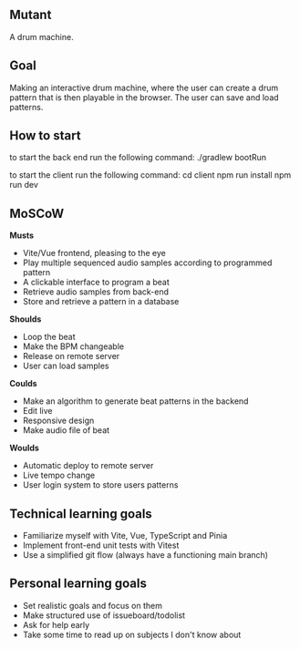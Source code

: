 ## Mutant

A drum machine.

## Goal

Making an interactive drum machine, where the user can create a drum pattern that is then playable in the browser. The user can save and load patterns.

## How to start

to start the back end run the following command:
./gradlew bootRun

to start the client run the following command:
cd client
npm run install
npm run dev

## MoSCoW

**Musts**
- Vite/Vue frontend, pleasing to the eye
- Play multiple sequenced audio samples according to programmed pattern
- A clickable interface to program a beat
- Retrieve audio samples from back-end
- Store and retrieve a pattern in a database


**Shoulds**
- Loop the beat
- Make the BPM changeable
- Release on remote server
- User can load samples

**Coulds**
- Make an algorithm to generate beat patterns in the backend 
- Edit live
- Responsive design
- Make audio file of beat

**Woulds**
- Automatic deploy to remote server
- Live tempo change
- User login system to store users patterns

## Technical learning goals

- Familiarize myself with Vite, Vue, TypeScript and Pinia
- Implement front-end unit tests with Vitest
- Use a simplified git flow (always have a functioning main branch)

## Personal learning goals

- Set realistic goals and focus on them
- Make structured use of issueboard/todolist
- Ask for help early
- Take some time to read up on subjects I don't know about